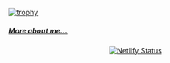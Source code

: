 [![trophy](https://github-profile-trophy.vercel.app/?username=mikusher)](https://www.mikusher.com/)

<!--
<h2>I'm Luis Amilcar Tavares.</h2>
-->
<h5 align="left">
  <a href="https://www.mikusher.com/" target="_blank">More about me...</a>
</h5>
<p align="center">
  <a href="https://app.netlify.com/sites/mikusher/deploys" target="_blank">
    <img src="https://api.netlify.com/api/v1/badges/02c464d3-8344-41f8-a5d5-38bf28e9e980/deploy-status" alt="Netlify Status" />
  </a>
</p>

